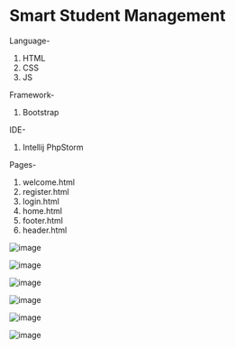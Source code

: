 # Smart Student Management

Language-
1. HTML
2. CSS
3. JS

Framework-
1. Bootstrap

IDE-
1. Intellij PhpStorm

Pages-
1. welcome.html
2. register.html
3. login.html
4. home.html
5. footer.html
6. header.html


![image](https://user-images.githubusercontent.com/55924609/139188933-20da0a72-826c-4896-a0e0-8d6e33f12862.png)

![image](https://user-images.githubusercontent.com/55924609/139189061-07d6440f-f990-4e38-8523-e151e44a9aea.png)

![image](https://user-images.githubusercontent.com/55924609/139189116-d597adc2-5d47-463a-a8a3-838ee8e918f4.png)

![image](https://user-images.githubusercontent.com/55924609/139189223-15286f42-70fd-47ac-842b-26424851a6ea.png)

![image](https://user-images.githubusercontent.com/55924609/139189289-e8a2bacd-6203-4a47-ae72-10d2c19c100b.png)

![image](https://user-images.githubusercontent.com/55924609/139189332-473cb08a-ed43-44fd-ae64-38f6dba7afe3.png)

